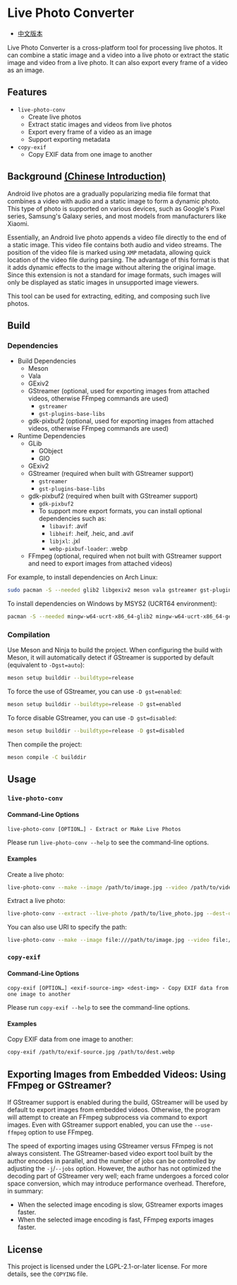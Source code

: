 # Live Photo Converter

* [中文版本](README-zh.md)

Live Photo Converter is a cross-platform tool for processing live photos. It can combine a static image and a video into a live photo or extract the static image and video from a live photo. It can also export every frame of a video as an image.

## Features

- `live-photo-conv`
  - Create live photos
  - Extract static images and videos from live photos
  - Export every frame of a video as an image
  - Support exporting metadata
- `copy-exif`
  - Copy EXIF data from one image to another

## Background [(Chinese Introduction)](https://wszqkzqk.github.io/2024/08/01/%E8%A7%A3%E6%9E%90Android%E7%9A%84%E5%8A%A8%E6%80%81%E7%85%A7%E7%89%87/)

Android live photos are a gradually popularizing media file format that combines a video with audio and a static image to form a dynamic photo. This type of photo is supported on various devices, such as Google's Pixel series, Samsung's Galaxy series, and most models from manufacturers like Xiaomi.

Essentially, an Android live photo appends a video file directly to the end of a static image. This video file contains both audio and video streams. The position of the video file is marked using `XMP` metadata, allowing quick location of the video file during parsing. The advantage of this format is that it adds dynamic effects to the image without altering the original image. Since this extension is not a standard for image formats, such images will only be displayed as static images in unsupported image viewers.

This tool can be used for extracting, editing, and composing such live photos.

## Build

### Dependencies

* Build Dependencies
  * Meson
  * Vala
  * GExiv2
  * GStreamer (optional, used for exporting images from attached videos, otherwise FFmpeg commands are used)
    * `gstreamer`
    * `gst-plugins-base-libs`
  * gdk-pixbuf2 (optional, used for exporting images from attached videos, otherwise FFmpeg commands are used)
* Runtime Dependencies
  * GLib
    * GObject
    * GIO
  * GExiv2
  * GStreamer (required when built with GStreamer support)
    * `gstreamer`
    * `gst-plugins-base-libs`
  * gdk-pixbuf2 (required when built with GStreamer support)
    * `gdk-pixbuf2`
    * To support more export formats, you can install optional dependencies such as:
      * `libavif`: .avif
      * `libheif`: .heif, .heic, and .avif
      * `libjxl`: .jxl
      * `webp-pixbuf-loader`: .webp
  * FFmpeg (optional, required when not built with GStreamer support and need to export images from attached videos)

For example, to install dependencies on Arch Linux:

```bash
sudo pacman -S --needed glib2 libgexiv2 meson vala gstreamer gst-plugins-base-libs gdk-pixbuf2
```

To install dependencies on Windows by MSYS2 (UCRT64 environment):

```bash
pacman -S --needed mingw-w64-ucrt-x86_64-glib2 mingw-w64-ucrt-x86_64-gexiv2 mingw-w64-ucrt-x86_64-meson mingw-w64-ucrt-x86_64-vala mingw-w64-ucrt-x86_64-gstreamer mingw-w64-ucrt-x86_64-gst-plugins-base-libs mingw-w64-ucrt-x86_64-gdk-pixbuf2
```

### Compilation

Use Meson and Ninja to build the project. When configuring the build with Meson, it will automatically detect if GStreamer is supported by default (equivalent to `-Dgst=auto`):

```bash
meson setup builddir --buildtype=release
```

To force the use of GStreamer, you can use `-D gst=enabled`:

```bash
meson setup builddir --buildtype=release -D gst=enabled
```

To force disable GStreamer, you can use `-D gst=disabled`:

```bash
meson setup builddir --buildtype=release -D gst=disabled
```

Then compile the project:

```bash
meson compile -C builddir
```

## Usage

### `live-photo-conv`

#### Command-Line Options

```
live-photo-conv [OPTION…] - Extract or Make Live Photos
```

Please run `live-photo-conv --help` to see the command-line options.

#### Examples

Create a live photo:

```bash
live-photo-conv --make --image /path/to/image.jpg --video /path/to/video.mp4 --live-photo /path/to/output.jpg
```

Extract a live photo:

```bash
live-photo-conv --extract --live-photo /path/to/live_photo.jpg --dest-dir /path/to/dest --frame-to-photos --img-format avif
```

You can also use URI to specify the path:

```bash
live-photo-conv --make --image file:///path/to/image.jpg --video file:///path/to/video.mp4 --live-photo file:///path/to/output.jpg
```

### `copy-exif`

#### Command-Line Options

```
copy-exif [OPTION…] <exif-source-img> <dest-img> - Copy EXIF data from one image to another
```

Please run `copy-exif --help` to see the command-line options.

#### Examples

Copy EXIF data from one image to another:

```bash
copy-exif /path/to/exif-source.jpg /path/to/dest.webp
```

## Exporting Images from Embedded Videos: Using FFmpeg or GStreamer?

If GStreamer support is enabled during the build, GStreamer will be used by default to export images from embedded videos. Otherwise, the program will attempt to create an FFmpeg subprocess via command to export images. Even with GStreamer support enabled, you can use the `--use-ffmpeg` option to use FFmpeg.

The speed of exporting images using GStreamer versus FFmpeg is not always consistent. The GStreamer-based video export tool built by the author encodes in parallel, and the number of jobs can be controlled by adjusting the `-j`/`--jobs` option. However, the author has not optimized the decoding part of GStreamer very well; each frame undergoes a forced color space conversion, which may introduce performance overhead. Therefore, in summary:

* When the selected image encoding is slow, GStreamer exports images faster.
* When the selected image encoding is fast, FFmpeg exports images faster.

## License

This project is licensed under the LGPL-2.1-or-later license. For more details, see the `COPYING` file.
